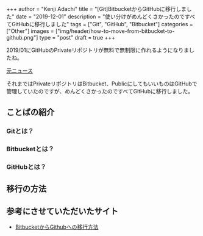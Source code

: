 +++
author = "Kenji Adachi"
title = "[Git]BitbucketからGitHubに移行しました"
date = "2019-12-01"
description = "使い分けがめんどくさかったのですべてGitHubに移行しました"
tags = ["Git", "GitHub", "Bitbucket"]
categories = ["Other"]
images  = ["img/header/how-to-move-from-bitbucket-to-github.png"]
type = "post"
draft =  true
+++


2019/01にGitHubのPrivateリポジトリが無料で無制限に作れるようになりましたね。

[元ニュース](https://github.blog/2019-01-07-new-year-new-github/)

それまではPrivateリポジトリはBitbucket、PublicにしてもいいものはGitHubで管理していたのですが、めんどくさかったのですべてGitHubに移行しました。

<!--more-->

## ことばの紹介

### Gitとは？


### Bitbucketとは？


### GitHubとは？


## 移行の方法


## 参考にさせていただいたサイト

- [BitbucketからGithubへの移行方法](https://qiita.com/takish/items/684dd34156ee3f178224)
